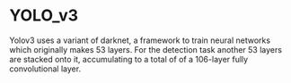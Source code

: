 # YOLO_v3
Yolov3 uses a variant of darknet, a framework to train neural networks which originally makes 53 layers. For the detection task another 53 layers are stacked onto it, accumulating to a total of of a 106-layer fully convolutional layer.

